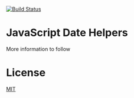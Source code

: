 [![Build Status](https://travis-ci.com/tbusser/js-date-fns.svg?branch=develop)](https://travis-ci.com/tbusser/js-date-fns)

# JavaScript Date Helpers
More information to follow

# License
[MIT](https://choosealicense.com/licenses/mit/)

